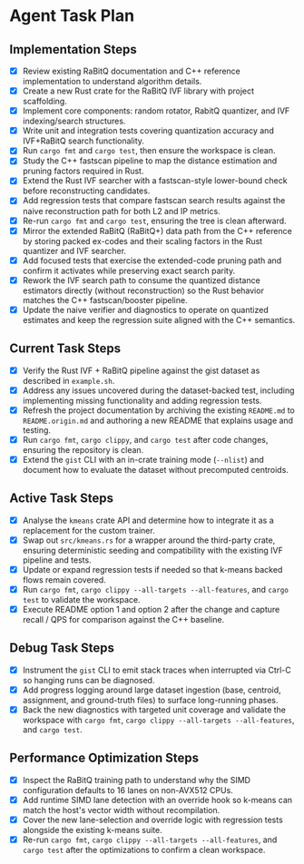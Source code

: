 # Agent Task Plan

## Implementation Steps
- [x] Review existing RaBitQ documentation and C++ reference implementation to understand algorithm details.
- [x] Create a new Rust crate for the RaBitQ IVF library with project scaffolding.
- [x] Implement core components: random rotator, RabitQ quantizer, and IVF indexing/search structures.
- [x] Write unit and integration tests covering quantization accuracy and IVF+RaBitQ search functionality.
- [x] Run `cargo fmt` and `cargo test`, then ensure the workspace is clean.
- [x] Study the C++ fastscan pipeline to map the distance estimation and pruning factors required in Rust.
- [x] Extend the Rust IVF searcher with a fastscan-style lower-bound check before reconstructing candidates.
- [x] Add regression tests that compare fastscan search results against the naive reconstruction path for both L2 and IP metrics.
- [x] Re-run `cargo fmt` and `cargo test`, ensuring the tree is clean afterward.
- [x] Mirror the extended RaBitQ (RaBitQ+) data path from the C++ reference by storing packed ex-codes and their scaling factors in the Rust quantizer and IVF searcher.
- [x] Add focused tests that exercise the extended-code pruning path and confirm it activates while preserving exact search parity.
- [x] Rework the IVF search path to consume the quantized distance estimators directly (without reconstruction) so the Rust behavior matches the C++ fastscan/booster pipeline.
- [x] Update the naive verifier and diagnostics to operate on quantized estimates and keep the regression suite aligned with the C++ semantics.

## Current Task Steps
- [x] Verify the Rust IVF + RaBitQ pipeline against the gist dataset as described in `example.sh`.
- [x] Address any issues uncovered during the dataset-backed test, including implementing missing functionality and adding regression tests.
- [x] Refresh the project documentation by archiving the existing `README.md` to `README.origin.md` and authoring a new README that explains usage and testing.
- [x] Run `cargo fmt`, `cargo clippy`, and `cargo test` after code changes, ensuring the repository is clean.
- [x] Extend the `gist` CLI with an in-crate training mode (`--nlist`) and document how to evaluate the dataset without precomputed centroids.

## Active Task Steps
- [x] Analyse the `kmeans` crate API and determine how to integrate it as a replacement for the custom trainer.
- [x] Swap out `src/kmeans.rs` for a wrapper around the third-party crate, ensuring deterministic seeding and compatibility with the existing IVF pipeline and tests.
- [x] Update or expand regression tests if needed so that k-means backed flows remain covered.
- [x] Run `cargo fmt`, `cargo clippy --all-targets --all-features`, and `cargo test` to validate the workspace.
- [x] Execute README option 1 and option 2 after the change and capture recall / QPS for comparison against the C++ baseline.

## Debug Task Steps
- [x] Instrument the `gist` CLI to emit stack traces when interrupted via Ctrl-C so hanging runs can be diagnosed.
- [x] Add progress logging around large dataset ingestion (base, centroid, assignment, and ground-truth files) to surface long-running phases.
- [x] Back the new diagnostics with targeted unit coverage and validate the workspace with `cargo fmt`, `cargo clippy --all-targets --all-features`, and `cargo test`.

## Performance Optimization Steps
- [x] Inspect the RaBitQ training path to understand why the SIMD configuration defaults to 16 lanes on non-AVX512 CPUs.
- [x] Add runtime SIMD lane detection with an override hook so k-means can match the host's vector width without recompilation.
- [x] Cover the new lane-selection and override logic with regression tests alongside the existing k-means suite.
- [x] Re-run `cargo fmt`, `cargo clippy --all-targets --all-features`, and `cargo test` after the optimizations to confirm a clean workspace.
